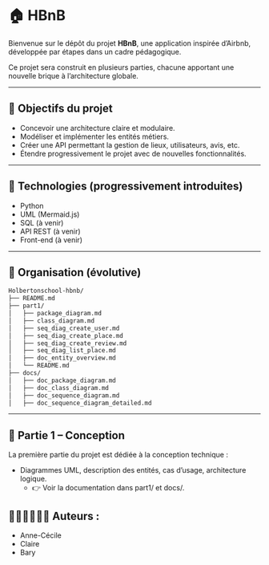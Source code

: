 # 🏠 HBnB

Bienvenue sur le dépôt du projet **HBnB**, une application inspirée d’Airbnb, développée par étapes dans un cadre pédagogique.

Ce projet sera construit en plusieurs parties, chacune apportant une nouvelle brique à l’architecture globale.

---

## 📍 Objectifs du projet

- Concevoir une architecture claire et modulaire.
- Modéliser et implémenter les entités métiers.
- Créer une API permettant la gestion de lieux, utilisateurs, avis, etc.
- Étendre progressivement le projet avec de nouvelles fonctionnalités.

---

## 🔧 Technologies (progressivement introduites)

- Python
- UML (Mermaid.js)
- SQL (à venir)
- API REST (à venir)
- Front-end (à venir)

---

## 📁 Organisation (évolutive)

```bash
Holbertonschool-hbnb/
├── README.md
├── part1/
│   ├── package_diagram.md
│   ├── class_diagram.md
│   ├── seq_diag_create_user.md
│   ├── seq_diag_create_place.md
│   ├── seq_diag_create_review.md
│   ├── seq_diag_list_place.md
│   ├── doc_entity_overview.md
│   └── README.md
├── docs/
│   ├── doc_package_diagram.md
│   ├── doc_class_diagram.md
│   ├── doc_sequence_diagram.md
│   ├── doc_sequence_diagram_detailed.md
```
---
## 📌 Partie 1 – Conception
La première partie du projet est dédiée à la conception technique :
- Diagrammes UML, description des entités, cas d’usage, architecture logique.
    - 👉 Voir la documentation dans part1/ et docs/.

## 👩‍💻👩‍💻👨‍💻 Auteurs :
- Anne-Cécile 
- Claire
- Bary